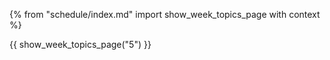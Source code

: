 {% from "schedule/index.md" import show_week_topics_page with context %}

{{ show_week_topics_page("5") }}
